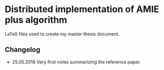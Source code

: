 # Distributed implementation of AMIE plus algorithm

LaTeX files used to create my master thesis document.

## Changelog

- 25.05.2018 Very first notes summarizing the reference paper.
